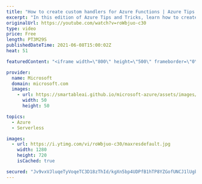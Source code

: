 ```yaml
---
title: "How to create custom handlers for Azure Functions | Azure Tips and Tricks"
excerpt: "In this edition of Azure Tips and Tricks, learn how to create custom handlers for Microsoft Azure Functions.   For more tips and tricks, visit: https://aka.ms/azuretipsandtricks  Get started with 12 months of free services and $200 USD in credit.  Create your free account today with Microsoft Azure:"
originalUrl: https://youtube.com/watch?v=roWbjuo-c30
type: video
price: Free
length: PT3M29S
publishedDateTime: 2021-06-08T15:00:02Z
heat: 51

featuredContent: "<iframe width=\"800\" height=\"500\" frameborder=\"0\" src=\"https://www.youtube.com/embed/roWbjuo-c30\" allow=\"accelerometer; autoplay; encrypted-media; gyroscope; picture-in-picture\" allowfullscreen></iframe>"

provider:
  name: Microsoft
  domain: microsoft.com
  images:
    - url: https://smartableai.github.io/microsoft-azure/assets/images/organizations/microsoft.com-50x50.jpg
      width: 50
      height: 50

topics:
  - Azure
  - Serverless

images:
  - url: https://i.ytimg.com/vi/roWbjuo-c30/maxresdefault.jpg
    width: 1280
    height: 720
    isCached: true

secured: "Jv9vxVJluqeTyVoqeTC3D18zThId/kgXn5bp4UDPfB1hTP8YZGofUNCJ1lUgbVahihVOhoCbo3/v6pJDVZ2jSp+fVNqs6JVBkiOB/YC6dWqtg1v+7FDGmqNTY1QkUmF1+ynhjGR30J5lW/AC319s6LdCPMuSzZbc0pjc+AupBatI5ApRzSRGEpWitcgscNWdm9MxwwKLpPpqabMN9ueXx13UWIdzBS9jT4Cy5cO9Il13H3sRuAbsIc0MxYsdGW2jLtmQTnFMFW5gicNwX258SQXryTWoVWe186uD1nc395Humx6h/O0+Rg8mTKSrcNM0KvMexUuRSEXU4Gvu0Egd0JYplnFFJ4jnrntNlcuM1cmzZd1atvk03oL0uyXWT3g9cCfEIDYpfMafXp9BqTyFSIipqJYCl74rFyAO0GwgifA=;BxJ65F/7sdtEJOhPUmlXeA=="
---
```


